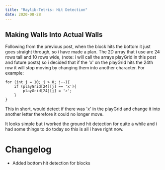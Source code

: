 ```yaml
---
title: "Raylib-Tetris: Hit Detection"
date: 2020-08-28
---
```

## Making Walls Into Actual Walls
Following from the previous post, when the block hits the bottom it just goes straight through, so i have made a plan. The 2D array that i use are 24 rows tall and 10 rows wide, (note: i will call the arrays playGrid in this post and future posts) so i decided that if the 'x' on the playGrid hits the 24th row it will stop moving by changing them into another character. For example:

 

	for (int j = 10; j > 0; j--){
		if (playGrid[24][j] == 'x'){
			playGrid[24][j] = 'z';
		}
	}
		
This in short, would detect if there was 'x' in the playGrid and change it into another letter therefore it could no longer move.

It looks simple but i worked the ground hit detection for quite a while and i had some things to do today so this is all i have right now.

# Changelog
- Added bottom hit detection for blocks
